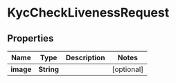 

# KycCheckLivenessRequest


## Properties

| Name | Type | Description | Notes |
|------------ | ------------- | ------------- | -------------|
|**image** | **String** |  |  [optional] |



